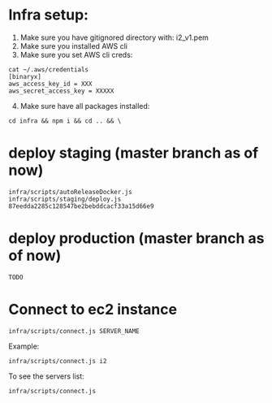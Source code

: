 # Infra setup:

1. Make sure you have gitignored directory with:
   i2_v1.pem
2. Make sure you installed AWS cli
3. Make sure you set AWS cli creds:
```
cat ~/.aws/credentials 
[binaryx]
aws_access_key_id = XXX
aws_secret_access_key = XXXXX
```
4. Make sure have all packages installed:
```
cd infra && npm i && cd .. && \
```

# deploy staging (master branch as of now)

```
infra/scripts/autoReleaseDocker.js
infra/scripts/staging/deploy.js 87eedda2285c128547be2bebddcacf33a15d66e9
```

# deploy production (master branch as of now)

```
TODO
```

# Connect to ec2 instance

```
infra/scripts/connect.js SERVER_NAME
```
Example:
```
infra/scripts/connect.js i2
```
To see the servers list:
```
infra/scripts/connect.js
```
